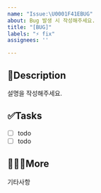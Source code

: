 ```yaml
---
name: "Issue:\U0001F41EBUG"
about: Bug 발생 시 작성해주세요.
title: "[BUG]"
labels: "⚡️ fix"
assignees: ''

---
```


## 📄Description
설명을 작성해주세요.

## ✅Tasks
- [ ] todo
- [ ] todo

## 🙋🏻‍♂️More
기타사항
